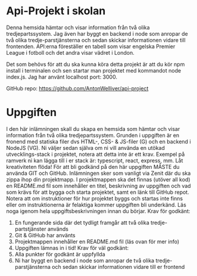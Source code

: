 # Api-Projekt i skolan

Denna hemsida hämtar och visar information från två olika tredjepartssystem. Jag även har byggt en backend i node som anropar de två olika tredje-parstjänsterna och sedan skickar informationen vidare till frontenden. API:erna föreställer en tabell som visar engelska Premier League i fotboll och det andra visar vädret i London.

Det som behövs för att du ska kunna köra detta projekt är att du kör npm install i terminalen och sen startar man projektet med kommandot node index.js. Jag har använt localhost port: 3000.

GitHub repo: https://github.com/AntonWelliver/api-project

# Uppgiften

I den här inlämningen skall du skapa en hemsida som hämtar och visar information från
två olika tredjepartssystem. Grunden i uppgiften är en fronend med statiska filer dvs
HTML-, CSS- & JS-filer (G) och en backend i NodeJS (VG). Ni väljer sedan själva om ni vill
använda en utökad utvecklings-stack i projektet, notera att detta inte är ett krav. Exempel
på ramverk ni kan lägga till i er stack är: typescript, react, express, mm. Låt kreativiteten
flöda!
För att bli godkänd på den här uppgiften MÅSTE du använda GIT och GitHub.
Inlämningen sker som vanligt via Zenit där du ska zippa ihop din projektmapp. I
projektmappen ska det finnas (utöver all kod) en README.md fil som innehåller en titel,
beskrivning av uppgiften och vad som krävs för att bygga och starta projektet, samt en
länk till GitHub repot. Notera att om instruktioner för hur projektet byggs och startas inte
finns eller om instruktionerna är felaktiga kommer uppgiften bli underkänd.
Läs noga igenom hela uppgiftsbeskrivningen innan du börjar.
Krav för godkänt:
1. En fungerande sida där det tydligt framgår att två olika tredje-partstjänster används
2. Git & GitHub har använts
3. Projektmappen innehåller en README.md fil (läs ovan för mer info)
4. Uppgiften lämnas in i tid!
Krav för väl godkänt:
1. Alla punkter för godkänt är uppfyllda
2. Ni har byggt en backend i node som anropar de två olika tredje-parstjänsterna och
sedan skickar informationen vidare till er frontend
